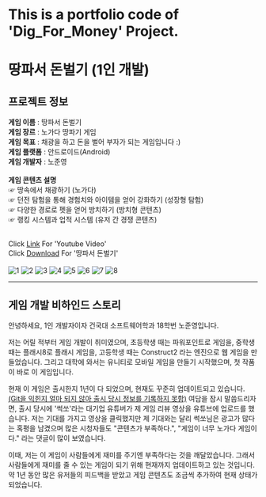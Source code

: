# This is a portfolio code of 'Dig_For_Money' Project.

# 땅파서 돈벌기 (1인 개발)
## 프로젝트 정보<br>

**게임 이름** : 땅파서 돈벌기  
**게임 장르** : 노가다 땅파기 게임  
**게임 목표** : 채광을 하고 돈을 벌어 부자가 되는 게임입니다 :)  
**게임 플랫폼** : 안드로이드(Android)  
**게임 개발자** : 노준영  <br><br>
**게임 콘텐츠 설명**<br>
☞ 땅속에서 채광하기 (노가다)  
☞ 던전 탐험을 통해 경험치와 아이템을 얻어 강화하기 (성장형 탐험)  
☞ 다양한 경로로 펫을 얻어 방치하기 (방치형 콘텐츠)  
☞ 랭킹 시스템과 업적 시스템 (유저 간 경쟁 콘텐츠)<br><br>

Click [Link](https://www.youtube.com/watch?v=BcEwMxVO_F8&t=9s) For 'Youtube Video'<br>
Click [Download](https://play.google.com/store/apps/details?id=com.CheonnyangCompany.DigForMoney_RTM) For '땅파서 돈벌기'<br><br>
![1](https://user-images.githubusercontent.com/57510872/183236594-ca5f7cd4-397f-4e38-9ace-fe0614081222.png)
![2](https://user-images.githubusercontent.com/57510872/183236599-8012caa9-51f2-41f6-8957-c603b4f54e46.png)
![3](https://user-images.githubusercontent.com/57510872/183236602-ebc6828c-4ae5-410c-9123-06ee47a954be.png)
![4](https://user-images.githubusercontent.com/57510872/183236604-8efe3eb1-946a-4fbb-adbf-73378e6946ab.png)
![5](https://user-images.githubusercontent.com/57510872/183236607-932cc1dd-3e82-4d83-a5e3-04dc7a7a0cdc.png)
![6](https://user-images.githubusercontent.com/57510872/183236610-40159b83-1e42-4464-8fd4-31da479fee16.png)
![7](https://user-images.githubusercontent.com/57510872/183236612-24aadbcd-e80d-4d0c-99f2-a29879b87814.png)
![8](https://user-images.githubusercontent.com/57510872/183236614-8ad4fcf6-e337-4872-a097-045c7d9a43fd.png)
___
## 게임 개발 비하인드 스토리<br>
안녕하세요, 1인 개발자이자 건국대 소프트웨어학과 18학번 노준영입니다. 

저는 어릴 적부터 게임 개발이 취미였으며, 초등학생 때는 파워포인트로 게임을, 중학생 때는 플래시8로 플래시 게임을, 고등학생 때는 Construct2 라는 엔진으로 웹 게임을 만들었습니다. 그리고 대학에 와서는 유니티로 모바일 게임을 만들기 시작했으며, 첫 작품이 바로 이 게임입니다.

현재 이 게임은 출시한지 1년이 다 되었으며, 현재도 꾸준히 업데이트되고 있습니다. <u>(Git을 익힌지 얼마 되지 않아 출시 당시 정보를 기록하지 못함)</u> 여담을 잠시 말씀드리자면, 출시 당시에 '썩쏘'라는 대기업 유튜버가 제 게임 리뷰 영상을 유튜브에 업로드를 했습니다. 저는 기대를 가지고 영상을 클릭했지만 제 기대와는 달리 썩쏘님은 광고가 많다는 혹평을 남겼으며 많은 시청자들도 "콘텐츠가 부족하다.", "게임이 너무 노가다 게임이다." 라는 댓글이 많이 보였습니다.

이때, 저는 이 게임이 사람들에게 재미를 주기엔 부족하다는 것을 깨달았습니다. 그래서 사람들에게 재미를 줄 수 있는 게임이 되기 위해 현재까지 업데이트하고 있는 것입니다. 약 1년 동안 많은 유저들의 피드백을 받았고 게임 콘텐츠도 조금씩 추가하여 현재 상태가 되었습니다.
